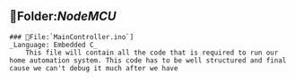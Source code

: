 ## 📁Folder:*NodeMCU*
    ### 📝File:`MainController.ino`]
    _Language: Embedded C_
        This file will contain all the code that is required to run our home automation system. This code has to be well structured and final cause we can't debug it much after we have 
